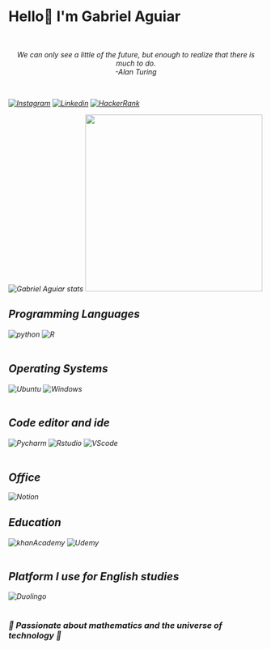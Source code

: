 # Hello🖖 I'm Gabriel Aguiar 

<br/>

<div align="center" >
  <p><i>
    We can only see a little of the future, but enough to realize that there is much to do. <br/> 
      -Alan Turing
  </p>
</div>


<br/>

[![Instagram](https://img.shields.io/badge/Instagram-E4405F?style=for-the-badge&logo=instagram&logoColor=white)](https://www.instagram.com/_gabriel_a_ferretto_/)
[![Linkedin](https://img.shields.io/badge/LinkedIn-0077B5?style=for-the-badge&logo=linkedin&logoColor=white)](https://www.linkedin.com/in/gabriel-aguiar-aba731232)
[![HackerRank](https://img.shields.io/badge/-Hackerrank-2EC866?style=for-the-badge&logo=HackerRank&logoColor=white)](https://www.hackerrank.com/aguiargabriel529)




![Gabriel Aguiar stats](https://github-readme-stats.vercel.app/api?username=GabrielFerretto&show_icons=true&theme=highcontrast)
<img src="https://github-readme-stats.vercel.app/api/top-langs/?username=GabrielFerretto&layout=compact&theme=highcontrast" width="350"/>


## Programming Languages
<div style="display: inline_block">
  <img align="center" alt="python" src="https://img.shields.io/badge/Python-3776AB?style=for-the-badge&logo=python&logoColor=yellow" />
  <img align="center" alt="R" src="https://img.shields.io/badge/R-276DC3?style=for-the-badge&logo=r&logoColor=white" />
  </div>
  
  <br/>
  
  ## Operating Systems
  <div style="display: inline_block">
  <img align="center" alt="Ubuntu" src="https://img.shields.io/badge/Ubuntu-E95420?style=for-the-badge&logo=ubuntu&logoColor=white" />
  <img align="center" alt="Windows" src="https://img.shields.io/badge/Windows-0078D6?style=for-the-badge&logo=windows&logoColor=white" />
</div>
<br/>

## Code editor and ide
<div style="display: inline_block">
  <img align="center" alt="Pycharm" src="https://img.shields.io/badge/PyCharm-000000.svg?&style=for-the-badge&logo=PyCharm&logoColor=yellow" />
  <img align="center" alt="Rstudio" src="https://img.shields.io/badge/RStudio-75AADB?style=for-the-badge&logo=RStudio&logoColor=black" />
  <img align="center" alt="VScode" src="https://img.shields.io/badge/Visual_Studio_Code-0078D4?style=for-the-badge&logo=visual%20studio%20code&logoColor=white" />
</div>

<br/>

## Office
<div style="display: inline_block">
  <img align="center" alt="Notion" src="https://img.shields.io/badge/Notion-000000?style=for-the-badge&logo=notion&logoColor=white" />
  
</div>

## Education
<div style="display: inline_block">
  <img align="center" alt="khanAcademy" src="https://img.shields.io/badge/Khan%20Academy-14BF96?style=for-the-badge&logo=Khan%20Academy&logoColor=white" />
  <img align="center" alt="Udemy" src="https://img.shields.io/badge/Udemy-EC5252?style=for-the-badge&logo=Udemy&logoColor=white" />
   
</div>
<br/>

## Platform I use for English studies
 <div style="display: inline_block">
  <img align="center" alt="Duolingo" src="https://img.shields.io/badge/Duolingo-58CC02?style=for-the-badge&logo=Duolingo&logoColor=white" />    
 </div>
<br/>

### 🧮 Passionate about mathematics and the universe of technology 🤖
